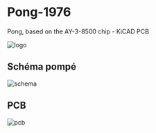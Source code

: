 # Pong-1976
Pong, based on the AY-3-8500 chip - KiCAD PCB 

![logo](/Pong-1976/blob/main/results/pong_3d.png)

## Schéma pompé

![schema](/Pong-1976/blob/main/results/pong_schematic.png)


## PCB
 
![pcb](/Pong-1976/blob/main/results/pong_pcb.png)
